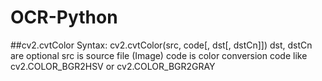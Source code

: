 # OCR-Python

##cv2.cvtColor 
Syntax: cv2.cvtColor(src, code[, dst[, dstCn]])
dst, dstCn are optional
src is source file (Image)
code is color conversion code like cv2.COLOR_BGR2HSV or cv2.COLOR_BGR2GRAY


